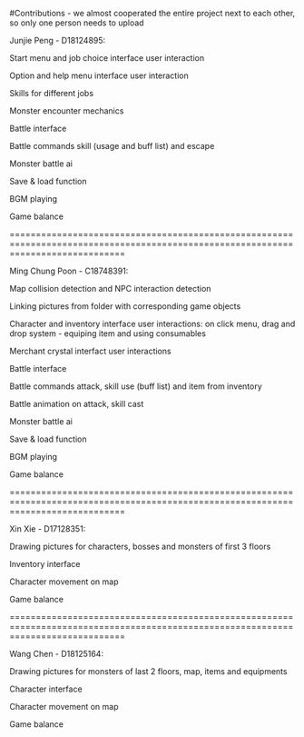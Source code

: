 #Contributions - we almost cooperated the entire project next to each other, so only one person needs to upload

Junjie Peng - D18124895:

Start menu and job choice interface user interaction

Option and help menu interface user interaction

Skills for different jobs

Monster encounter mechanics

Battle interface

Battle commands skill (usage and buff list) and escape

Monster battle ai

Save & load function

BGM playing

Game balance

==================================================================================================================================

Ming Chung Poon - C18748391:

Map collision detection and NPC interaction detection

Linking pictures from folder with corresponding game objects

Character and inventory interface user interactions: on click menu, drag and drop system - equiping item and using consumables

Merchant crystal interfact user interactions

Battle interface

Battle commands attack, skill use (buff list) and item from inventory

Battle animation on attack, skill cast

Monster battle ai

Save & load function

BGM playing

Game balance

==================================================================================================================================

Xin Xie - D17128351:

Drawing pictures for characters, bosses and monsters of first 3 floors

Inventory interface

Character movement on map

Game balance

==================================================================================================================================

Wang Chen - D18125164:

Drawing pictures for monsters of last 2 floors, map, items and equipments

Character interface

Character movement on map

Game balance

